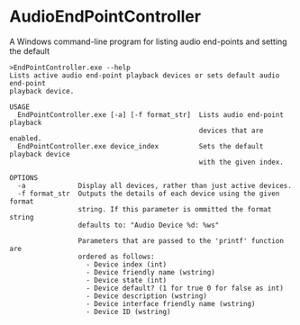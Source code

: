 AudioEndPointController
=======================

A Windows command-line program for listing audio end-points and setting the default

	>EndPointController.exe --help
	Lists active audio end-point playback devices or sets default audio end-point
	playback device.

	USAGE
	  EndPointController.exe [-a] [-f format_str]  Lists audio end-point playback
												   devices that are enabled.
	  EndPointController.exe device_index          Sets the default playback device
												   with the given index.

	OPTIONS
	  -a             Display all devices, rather than just active devices.
	  -f format_str  Outputs the details of each device using the given format
					 string. If this parameter is ommitted the format string
					 defaults to: "Audio Device %d: %ws"

					 Parameters that are passed to the 'printf' function are
					 ordered as follows:
					   - Device index (int)
					   - Device friendly name (wstring)
					   - Device state (int)
					   - Device default? (1 for true 0 for false as int)
					   - Device description (wstring)
					   - Device interface friendly name (wstring)
					   - Device ID (wstring)